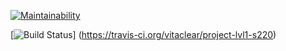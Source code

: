 [![Maintainability](https://api.codeclimate.com/v1/badges/032d642134dec1934d81/maintainability)](https://codeclimate.com/github/vitaclear/project-lvl1-s220/maintainability)

[![Build Status](https://travis-ci.org/vitaclear/project-lvl1-s220.svg?branch=master)]
(https://travis-ci.org/vitaclear/project-lvl1-s220)